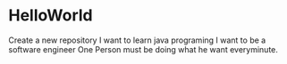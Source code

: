# HelloWorld
Create a new repository
I want to learn java programing
I want to be a software engineer
One Person must be doing what he want everyminute.
